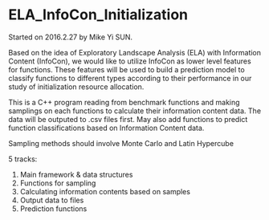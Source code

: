 # ELA_InfoCon_Initialization

Started on 2016.2.27 by Mike Yi SUN.

Based on the idea of Exploratory Landscape Analysis (ELA) with Information Content (InfoCon), we would like to utilize InfoCon as lower level features for functions. These features will be used to build a prediction model to classify functions to different types according to their performance in our study of initialization resource allocation.

This is a C++ program reading from benchmark functions and making samplings on each functions to calculate their information content data. The data will be outputed to .csv files first. May also add functions to predict function classifications based on Information Content data.

Sampling methods should involve Monte Carlo and Latin Hypercube

5 tracks:
1. Main framework & data structures
2. Functions for sampling
3. Calculating information contents based on samples
4. Output data to files
5. Prediction functions
